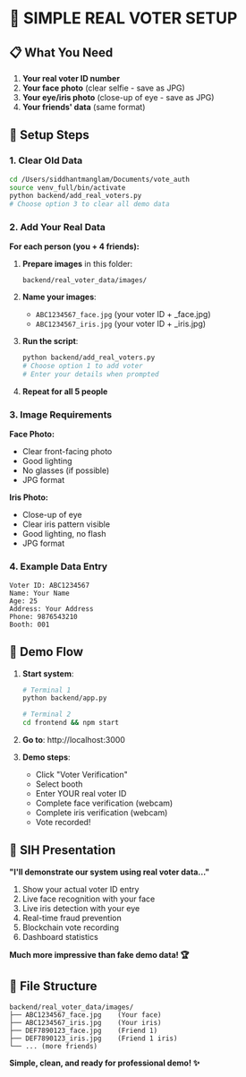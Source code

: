 # 🎯 SIMPLE REAL VOTER SETUP

## 📋 **What You Need**

1. **Your real voter ID number**
2. **Your face photo** (clear selfie - save as JPG)
3. **Your eye/iris photo** (close-up of eye - save as JPG)
4. **Your friends' data** (same format)

## 🔧 **Setup Steps**

### 1. **Clear Old Data**
```bash
cd /Users/siddhantmanglam/Documents/vote_auth
source venv_full/bin/activate
python backend/add_real_voters.py
# Choose option 3 to clear all demo data
```

### 2. **Add Your Real Data**

**For each person (you + 4 friends):**

1. **Prepare images** in this folder:
   ```
   backend/real_voter_data/images/
   ```

2. **Name your images**:
   - `ABC1234567_face.jpg` (your voter ID + _face.jpg)
   - `ABC1234567_iris.jpg` (your voter ID + _iris.jpg)

3. **Run the script**:
   ```bash
   python backend/add_real_voters.py
   # Choose option 1 to add voter
   # Enter your details when prompted
   ```

4. **Repeat for all 5 people**

### 3. **Image Requirements**

**Face Photo:**
- Clear front-facing photo
- Good lighting
- No glasses (if possible)
- JPG format

**Iris Photo:**
- Close-up of eye
- Clear iris pattern visible
- Good lighting, no flash
- JPG format

### 4. **Example Data Entry**

```
Voter ID: ABC1234567
Name: Your Name
Age: 25
Address: Your Address
Phone: 9876543210
Booth: 001
```

## 🚀 **Demo Flow**

1. **Start system**:
   ```bash
   # Terminal 1
   python backend/app.py
   
   # Terminal 2
   cd frontend && npm start
   ```

2. **Go to**: http://localhost:3000

3. **Demo steps**:
   - Click "Voter Verification"
   - Select booth
   - Enter YOUR real voter ID
   - Complete face verification (webcam)
   - Complete iris verification (webcam)
   - Vote recorded!

## 🎯 **SIH Presentation**

**"I'll demonstrate our system using real voter data..."**

1. Show your actual voter ID entry
2. Live face recognition with your face
3. Live iris detection with your eye
4. Real-time fraud prevention
5. Blockchain vote recording
6. Dashboard statistics

**Much more impressive than fake demo data! 🏆**

## 📂 **File Structure**

```
backend/real_voter_data/images/
├── ABC1234567_face.jpg    (Your face)
├── ABC1234567_iris.jpg    (Your iris)
├── DEF7890123_face.jpg    (Friend 1)
├── DEF7890123_iris.jpg    (Friend 1 iris)
└── ... (more friends)
```

**Simple, clean, and ready for professional demo! ✨**
